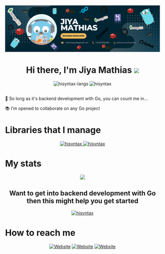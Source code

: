 <p>
    <img src="./static/img.png"></img>
</p>

<h1 align="center">Hi there, I'm <b>Jiya Mathias</b> <img
src="https://github.com/blackcater/blackcater/raw/main/images/Hi.gif" height="32" /></h1>
<div>
<div align="center">
    <img height="150em" src="https://github-readme-stats.vercel.app/api/top-langs/?username=hisyntax&layout=compact&show_icon=true&theme=radical&count-private=true&exclude_repo=hisearch,evidence-church,UMCA-blog,my-portfolio-website,college-of-health,ninjafood,zimatty,zickiss," alt="hisyntax-langs"/>
    <img height="150em" src="https://github-readme-stats.vercel.app/api/?username=hisyntax&layout=compact&show_icon=true&theme=radical&count_private=true" alt="hisyntax"/>
</div>
<br />
<p>👀 So long as it's backend development with Go, you can count me in...</p>
<p>📚 I'm opened to collaborate on any Go project</p>
</div>

<div>
    <h1>Libraries that I manage</h1>
    <div align="center">
    <a href="https://github.com/hisyntax/monnify-go">
      <img height="150em" src="https://github-readme-stats.vercel.app/api/pin/?username=hisyntax&repo=monnify-go&theme=radical" alt="hisyntax"/>
    </a>
    <a href="https://github.com/hisyntax/bingpay-go">
      <img height="150em" src="https://github-readme-stats.vercel.app/api/pin/?username=hisyntax&repo=bingpay-go&theme=radical" alt="hisyntax"/>
    </a>
    </div>
</div>

<div>
<h1>My stats</h2>
<div align="center">
 <img src="http://github-readme-streak-stats.herokuapp.com/?user=hisyntax&theme=algolia&background=0d1117&hide_border=true" />
  <!-- <img src="https://activity-graph.herokuapp.com/graph?username=hisyntax&theme=react-dark&hide_border=true"/> -->
</div>
</div>

<div align="center">
<h2>Want to get into backend development with Go then this might help you get started</h2>
 <a href="https://github.com/hisyntax/Golang_roadmap_for_beginners">
      <img height="150em" src="https://github-readme-stats.vercel.app/api/pin/?username=hisyntax&repo=Golang_roadmap_for_beginners&theme=radical" alt="hisyntax"/>
    </a>
</div>

<div>
<h1>How to reach me</h1>
    <div style="display: inline_block" align="center">
    <a href="https://www.linkedin.com/in/hisyntax/"><img height="40" alt="Website" src="https://img.shields.io/badge/LinkedIn-0077B5?style=for-the-badge&logo=linkedin&logoColor=white" /></a>
    <a href="mailto:mathiasjiya2@gmail.com"><img height="40" alt="Website" src="https://img.shields.io/badge/Gmail-12100a?style=for-the-badge&logo=gmail&logoColor=white" /></a>
    <a href=https://twitter.com/hisyntax><img height="40" alt="Website" src="https://img.shields.io/badge/Twitter-0077B5?style=for-the-badge&logo=twitter&logoColor=white" /></a>
</div>
</div>

<!-- <img align="center" height="40" width="40" src="https://raw.githubusercontent.com/devicons/devicon/master/icons/go/go-original.svg"> -->

